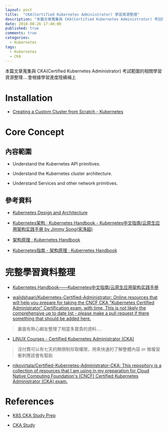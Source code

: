 ```yaml
---
layout: post
title:  "CKA(Certified Kubernetes Administrator) 學習資源整理"
description: "本篇文章蒐集與 CKA(Certified Kubernetes Administrator) 考試範圍的相關學習資源"
date: 2018-08-26 17:40:00
published: true
comments: true
categories:
  - Kubernetes
tags:
  - Kubernetes
  - CKA
---
```


本篇文章蒐集與 CKA(Certified Kubernetes Administrator) 考試範圍的相關學習資源整理....會根據學習進度陸續補上


Installation
============

- [Creating a Custom Cluster from Scratch - Kubernetes](https://kubernetes.io/docs/setup/scratch/)


Core Concept
============

## 內容範圍

- Understand the Kubernetes API primitives.

- Understand the Kubernetes cluster architecture.

- Understand Services and other network primitives.

## 參考資料

- [Kubernetes Design and Architecture](https://github.com/kubernetes/community/blob/master/contributors/design-proposals/architecture/architecture.md)

- [Kubernetes架构 · Kubernetes Handbook - Kubernetes中文指南/云原生应用架构实践手册 by Jimmy Song(宋净超)](https://jimmysong.io/kubernetes-handbook/concepts/)

- [架构原理 · Kubernetes Handbook](https://kubernetes.feisky.xyz/zh/architecture/architecture.html)

- [Kubernetes指南 - 架构原理 · Kubernetes Handbook](https://kubernetes.feisky.xyz/zh/architecture/architecture.html)



完整學習資料整理
=============

- [Kubernetes Handbook——Kubernetes中文指南/云原生应用架构实践手册](https://jimmysong.io/kubernetes-handbook/)

- [walidshaari/Kubernetes-Certified-Administrator: Online resources that will help you prepare for taking the CNCF CKA "Kubernetes Certified Administrator" Certification exam. with time, This is not likely the comprehensive up to date list - please make a pull request if there something that should be added here.](https://github.com/walidshaari/Kubernetes-Certified-Administrator)

> 裏面有熱心網友整理了相當多寶貴的資料....

- [LiNUX Courses - Certified Kubernetes Administrator (CKA)](https://linuxacademy.com/linux/training/course/name/certified-kubernetes-administrator-preparation-course)

> 沒付費可以有七天的無限制存取權限，用來快速的了解整體內容 or 做複習衝刺應該會有幫助

- [nikovirtala/Certified-Kubernetes-Administrator-CKA: This repository is a collection of resources that I am using in my preparation for Cloud Native Computing Foundation's (CNCF) Certified Kubernetes Administrator (CKA) exam.](https://github.com/nikovirtala/Certified-Kubernetes-Administrator-CKA)



References
==========

- [K8S CKA Study Prep](https://www.youtube.com/watch?v=tqr581_bBM0&list=PLrKlqis8aRHbMYWrNTsbx_MD9zJxjRLIc)

- [CKA Study](https://www.youtube.com/watch?v=zeS6OyDoy78&list=PLX-REfIYjgkzkWPRlLxSTuGn743cKD1GH)